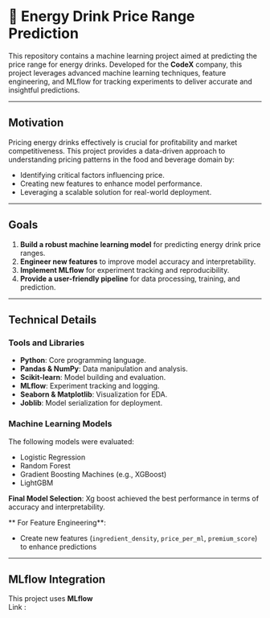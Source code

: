 # 🍹 **Energy Drink Price Range Prediction**

This repository contains a machine learning project aimed at predicting the price range for energy drinks. Developed for the **CodeX** company, this project leverages advanced machine learning techniques, feature engineering, and MLflow for tracking experiments to deliver accurate and insightful predictions.

---

## Motivation

Pricing energy drinks effectively is crucial for profitability and market competitiveness. This project provides a data-driven approach to understanding pricing patterns in the food and beverage domain by:

- Identifying critical factors influencing price.
- Creating new features to enhance model performance.
- Leveraging a scalable solution for real-world deployment.

---

## Goals

1. **Build a robust machine learning model** for predicting energy drink price ranges.
2. **Engineer new features** to improve model accuracy and interpretability.
3. **Implement MLflow** for experiment tracking and reproducibility.
4. **Provide a user-friendly pipeline** for data processing, training, and prediction.

---
## Technical Details

### Tools and Libraries

- **Python**: Core programming language.
- **Pandas & NumPy**: Data manipulation and analysis.
- **Scikit-learn**: Model building and evaluation.
- **MLflow**: Experiment tracking and logging.
- **Seaborn & Matplotlib**: Visualization for EDA.
- **Joblib**: Model serialization for deployment.



### Machine Learning Models

The following models were evaluated:

- Logistic Regression
- Random Forest
- Gradient Boosting Machines (e.g., XGBoost)
- LightGBM

**Final Model Selection**: Xg boost achieved the best performance in terms of accuracy and interpretability.

 ** For Feature Engineering**:
   - Create new features (`ingredient_density`, `price_per_ml`, `premium_score`) to enhance predictions

---

## MLflow Integration

This project uses **MLflow**   
Link : 
